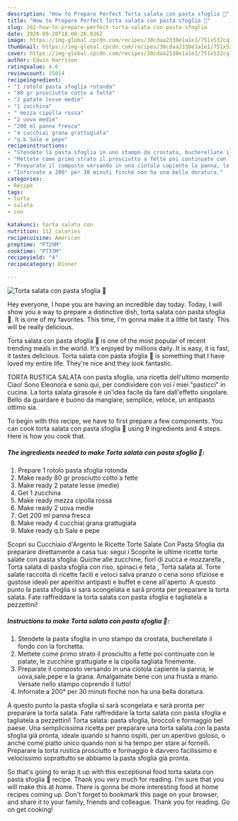 ```yaml
---
description: "How to Prepare Perfect Torta salata con pasta sfoglia 🥧"
title: "How to Prepare Perfect Torta salata con pasta sfoglia 🥧"
slug: 282-how-to-prepare-perfect-torta-salata-con-pasta-sfoglia
date: 2020-09-20T18:00:26.036Z
image: https://img-global.cpcdn.com/recipes/30cdaa2338e1a1e1/751x532cq70/torta-salata-con-pasta-sfoglia-🥧-recipe-main-photo.jpg
thumbnail: https://img-global.cpcdn.com/recipes/30cdaa2338e1a1e1/751x532cq70/torta-salata-con-pasta-sfoglia-🥧-recipe-main-photo.jpg
cover: https://img-global.cpcdn.com/recipes/30cdaa2338e1a1e1/751x532cq70/torta-salata-con-pasta-sfoglia-🥧-recipe-main-photo.jpg
author: Edwin Harrison
ratingvalue: 4.6
reviewcount: 35014
recipeingredient:
- "1 rotolo pasta sfoglia rotonda"
- "80 gr prosciutto cotto a fette"
- "2 patate lesse medie"
- "1 zucchina"
- " mezza cipolla rossa"
- "2 uova medie"
- "200 ml panna fresca"
- "4 cucchiai grana grattugiata"
- "q.b Sale e pepe"
recipeinstructions:
- "Stendete la pasta sfoglia in uno stampo da crostata, bucherellate il fondo con la forchetta."
- "Mettete come primo strato il prosciutto a fette poi continuate con le patate, le zucchine grattugiate e la cipolla tagliata finemente."
- "Preparate il composto versando in una ciotola capiente la panna, le uova,sale,pepe e la grana. Amalgamate bene con una frusta a mano. Versate nello stampo coprendo il tutto!"
- "Infornate a 200° per 30 minuti finché non ha una bella doratura."
categories:
- Recipe
tags:
- torta
- salata
- con

katakunci: torta salata con 
nutrition: 112 calories
recipecuisine: American
preptime: "PT29M"
cooktime: "PT33M"
recipeyield: "4"
recipecategory: Dinner

---
```



![Torta salata con pasta sfoglia 🥧](https://img-global.cpcdn.com/recipes/30cdaa2338e1a1e1/751x532cq70/torta-salata-con-pasta-sfoglia-🥧-recipe-main-photo.jpg)

Hey everyone, I hope you are having an incredible day today. Today, I will show you a way to prepare a distinctive dish, torta salata con pasta sfoglia 🥧. It is one of my favorites. This time, I'm gonna make it a little bit tasty. This will be really delicious.

Torta salata con pasta sfoglia 🥧 is one of the most popular of recent trending meals in the world. It's enjoyed by millions daily. It is easy, it is fast, it tastes delicious. Torta salata con pasta sfoglia 🥧 is something that I have loved my entire life. They're nice and they look fantastic.

TORTA RUSTICA SALATA con pasta sfoglia, una ricetta dell&#39;ultimo momento Ciao! Sono Eleonora e sono qui, per condividere con voi i miei &#34;pasticci&#34; in cucina. La torta salata girasole è un&#39;idea facile da fare dall&#39;effetto singolare. Bello da guardare è buono da mangiare, semplice, veloce, un antipasto ottimo sia.


To begin with this recipe, we have to first prepare a few components. You can cook torta salata con pasta sfoglia 🥧 using 9 ingredients and 4 steps. Here is how you cook that.

<!--inarticleads1-->

##### The ingredients needed to make Torta salata con pasta sfoglia 🥧:

1. Prepare 1 rotolo pasta sfoglia rotonda
1. Make ready 80 gr prosciutto cotto a fette
1. Make ready 2 patate lesse (medie)
1. Get 1 zucchina
1. Make ready  mezza cipolla rossa
1. Make ready 2 uova medie
1. Get 200 ml panna fresca
1. Make ready 4 cucchiai grana grattugiata
1. Make ready q.b Sale e pepe


Scopri su Cucchiaio d&#39;Argento le Ricette Torte Salate Con Pasta Sfoglia da preparare direttamente a casa tua: segui i Scoprite le ultime ricette torte salate con pasta sfoglia: Quiche alle zucchine, fiori di zucca e mozzarella , Torta salata di pasta sfoglia con riso, spinaci e feta , Torta salata al. Torte salate raccolta di ricette facili e veloci salva pranzo o cena sono sfiziose e gustose ideali per aperitivi antipasti e buffet e cene all&#39;aperto. A questo punto la pasta sfoglia si sarà scongelata e sarà pronta per preparare la torta salata. Fate raffreddare la torta salata con pasta sfoglia e tagliatela a pezzettini! 

<!--inarticleads2-->

##### Instructions to make Torta salata con pasta sfoglia 🥧:

1. Stendete la pasta sfoglia in uno stampo da crostata, bucherellate il fondo con la forchetta.
1. Mettete come primo strato il prosciutto a fette poi continuate con le patate, le zucchine grattugiate e la cipolla tagliata finemente.
1. Preparate il composto versando in una ciotola capiente la panna, le uova,sale,pepe e la grana. Amalgamate bene con una frusta a mano. Versate nello stampo coprendo il tutto!
1. Infornate a 200° per 30 minuti finché non ha una bella doratura.


A questo punto la pasta sfoglia si sarà scongelata e sarà pronta per preparare la torta salata. Fate raffreddare la torta salata con pasta sfoglia e tagliatela a pezzettini! Torta salata: pasta sfoglia, broccoli e formaggio bel paese. Una semplicissima ricetta per preparare una torta salata con la pasta sfoglia già pronta, ideale quando si hanno ospiti, per un aperitivo goloso, o anche come piatto unico quando non si ha tempo per stare ai fornelli. Preparare la torta rustica prosciutto e formaggio è davvero facilissimo e velocissimo soprattutto se abbiamo la pasta sfoglia già pronta. 

So that's going to wrap it up with this exceptional food torta salata con pasta sfoglia 🥧 recipe. Thank you very much for reading. I'm sure that you will make this at home. There is gonna be more interesting food at home recipes coming up. Don't forget to bookmark this page on your browser, and share it to your family, friends and colleague. Thank you for reading. Go on get cooking!
